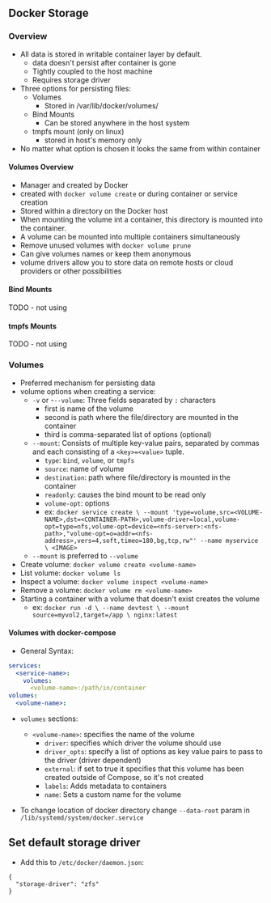 ## Docker Storage

### Overview
- All data is stored in writable container layer by default.
    - data doesn't persist after container is gone
    - Tightly coupled to the host machine
    - Requires storage driver
- Three options for persisting files:
    - Volumes
        - Stored in /var/lib/docker/volumes/
    - Bind Mounts
        - Can be stored anywhere in the host system
    - tmpfs mount (only on linux)
        - stored in host's memory only
- No matter what option is chosen it looks the same from within container

#### Volumes Overview
- Manager and created by Docker
- created with `docker volume create` or during container or service creation
- Stored within a directory on the Docker host
- When mounting the volume int a container, this directory is mounted into the container.
- A volume can be mounted into multiple containers simultaneously
- Remove unused volumes with `docker volume prune`
- Can give volumes names or keep them anonymous
- volume drivers allow you to store data on remote hosts or cloud providers or other possibilities

#### Bind Mounts
TODO - not using

#### tmpfs Mounts
TODO - not using


### Volumes
- Preferred mechanism for persisting data
- volume options when creating a service:
    - `-v` or -`--volume`: Three fields separated by `:` characters
        - first is name of the volume
        - second is path where the file/directory are mounted in the container
        - third is comma-separated list of options (optional)
    - `--mount`: Consists of multiple key-value pairs, separated by commas and each consisting of a `<key>=<value>` tuple.
        - `type`: `bind`, `volume`, or `tmpfs`
        - `source`: name of volume
        - `destination`: path where file/directory is mounted in the container
        - `readonly`: causes the bind mount to be read only
        - `volume-opt`: options
        - ex: ```docker service create \
          --mount 'type=volume,src=<VOLUME-NAME>,dst=<CONTAINER-PATH>,volume-driver=local,volume-opt=type=nfs,volume-opt=device=<nfs-server>:<nfs-path>,"volume-opt=o=addr=<nfs-address>,vers=4,soft,timeo=180,bg,tcp,rw"'
          --name myservice \
          <IMAGE>```
    - `--mount` is preferred to `--volume`
- Create volume: `docker volume create <volume-name>`
- List volume: `docker volume ls`
- Inspect a volume: `docker volume inspect <volume-name>`
- Remove a volume: `docker volume rm <volume-name>`
- Starting a container with a volume that doesn't exist creates the volume
  - ex: ```docker run -d \
    --name devtest \
    --mount source=myvol2,target=/app \
    nginx:latest```

#### Volumes with docker-compose
- General Syntax:
```yaml
services:
  <service-name>:
    volumes:
      <volume-name>:/path/in/container
volumes:
  <volume-name>:
```
- `volumes` sections:
  - `<volume-name>`: specifies the name of the volume 
    - `driver`: specifies which driver the volume should use
    - `driver_opts`: specify a list of options as key value pairs to pass to the driver (driver dependent)
    - `external`: if set to true it specifies that this volume has been created outside of Compose, so it's not created
    - `labels`: Adds metadata to containers
    - `name`: Sets a custom name for the volume


- To change location of docker directory change `--data-root` param in `/lib/systemd/system/docker.service`

## Set default storage driver
- Add this to `/etc/docker/daemon.json`:
```
{
  "storage-driver": "zfs"
}
```